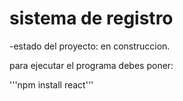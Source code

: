 <h1>sistema de registro</h1>

-estado del proyecto: en construccion.

para ejecutar el programa debes poner:

'''npm install react'''
